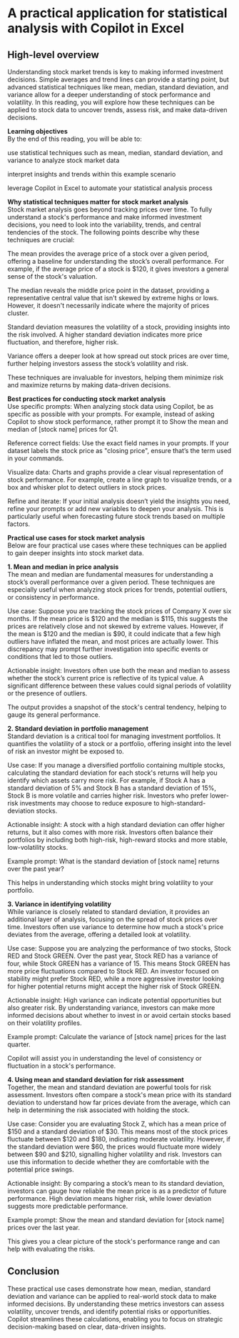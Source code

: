 # A practical application for statistical analysis with Copilot in Excel           
## High-level overview                       
Understanding stock market trends is key to making informed investment decisions. Simple averages and trend lines can provide a starting point, but advanced statistical techniques like mean, median, standard deviation, and variance allow for a deeper understanding of stock performance and volatility. In this reading, you will explore how these techniques can be applied to stock data to uncover trends, assess risk, and make data-driven decisions.        

**Learning objectives**           
By the end of this reading, you will be able to:

use statistical techniques such as mean, median, standard deviation, and variance to analyze stock market data

interpret insights and trends within this example scenario

leverage Copilot in Excel to automate your statistical analysis process

**Why statistical techniques matter for stock market analysis**          
Stock market analysis goes beyond tracking prices over time. To fully understand a stock's performance and make informed investment decisions, you need to look into the variability, trends, and central tendencies of the stock. The following points describe why these techniques are crucial:

The mean provides the average price of a stock over a given period, offering a baseline for understanding the stock’s overall performance. For example, if the average price of a stock is $120, it gives investors a general sense of the stock's valuation.

The median reveals the middle price point in the dataset, providing a representative central value that isn't skewed by extreme highs or lows. However, it doesn't necessarily indicate where the majority of prices cluster.

Standard deviation measures the volatility of a stock, providing insights into the risk involved. A higher standard deviation indicates more price fluctuation, and therefore, higher risk.

Variance offers a deeper look at how spread out stock prices are over time, further helping investors assess the stock’s volatility and risk.

These techniques are invaluable for investors, helping them minimize risk and maximize returns by making data-driven decisions.

**Best practices for conducting stock market analysis**   
Use specific prompts: When analyzing stock data using Copilot, be as specific as possible with your prompts. For example, instead of asking Copilot to show stock performance, rather prompt it to Show the mean and median of [stock name] prices for Q1.

Reference correct fields: Use the exact field names in your prompts. If your dataset labels the stock price as "closing price", ensure that’s the term used in your commands.

Visualize data: Charts and graphs provide a clear visual representation of stock performance. For example, create a line graph to visualize trends, or a box and whisker plot to detect outliers in stock prices.

Refine and iterate: If your initial analysis doesn’t yield the insights you need, refine your prompts or add new variables to deepen your analysis. This is particularly useful when forecasting future stock trends based on multiple factors.

**Practical use cases for stock market analysis**       
Below are four practical use cases where these techniques can be applied to gain deeper insights into stock market data.

**1. Mean and median in price analysis**     
The mean and median are fundamental measures for understanding a stock’s overall performance over a given period. These techniques are especially useful when analyzing stock prices for trends, potential outliers, or consistency in performance.

Use case: Suppose you are tracking the stock prices of Company X over six months. If the mean price is $120 and the median is $115, this suggests the prices are relatively close and not skewed by extreme values. However, if the mean is $120 and the median is $90, it could indicate that a few high outliers have inflated the mean, and most prices are actually lower. This discrepancy may prompt further investigation into specific events or conditions that led to those outliers.

Actionable insight: Investors often use both the mean and median to assess whether the stock’s current price is reflective of its typical value. A significant difference between these values could signal periods of volatility or the presence of outliers.


The output provides a snapshot of the stock's central tendency, helping to gauge its general performance.

**2. Standard deviation in portfolio management**                 
Standard deviation is a critical tool for managing investment portfolios. It quantifies the volatility of a stock or a portfolio, offering insight into the level of risk an investor might be exposed to.

Use case: If you manage a diversified portfolio containing multiple stocks, calculating the standard deviation for each stock's returns will help you identify which assets carry more risk. For example, if Stock A has a standard deviation of 5% and Stock B has a standard deviation of 15%, Stock B is more volatile and carries higher risk. Investors who prefer lower-risk investments may choose to reduce exposure to high-standard-deviation stocks.

Actionable insight: A stock with a high standard deviation can offer higher returns, but it also comes with more risk. Investors often balance their portfolios by including both high-risk, high-reward stocks and more stable, low-volatility stocks.

Example prompt: What is the standard deviation of [stock name] returns over the past year?

This helps in understanding which stocks might bring volatility to your portfolio.

**3. Variance in identifying volatility**            
While variance is closely related to standard deviation, it provides an additional layer of analysis, focusing on the spread of stock prices over time. Investors often use variance to determine how much a stock's price deviates from the average, offering a detailed look at volatility.

Use case: Suppose you are analyzing the performance of two stocks, Stock RED and Stock GREEN. Over the past year, Stock RED has a variance of four, while Stock GREEN has a variance of 15. This means Stock GREEN has more price fluctuations compared to Stock RED. An investor focused on stability might prefer Stock RED, while a more aggressive investor looking for higher potential returns might accept the higher risk of Stock GREEN.

Actionable insight: High variance can indicate potential opportunities but also greater risk. By understanding variance, investors can make more informed decisions about whether to invest in or avoid certain stocks based on their volatility profiles.

Example prompt: Calculate the variance of [stock name] prices for the last quarter.

Copilot will assist you in understanding the level of consistency or fluctuation in a stock's performance.

**4. Using mean and standard deviation for risk assessment**         
Together, the mean and standard deviation are powerful tools for risk assessment. Investors often compare a stock's mean price with its standard deviation to understand how far prices deviate from the average, which can help in determining the risk associated with holding the stock.

Use case: Consider you are evaluating Stock Z, which has a mean price of $150 and a standard deviation of $30. This means most of the stock prices fluctuate between $120 and $180, indicating moderate volatility. However, if the standard deviation were $60, the prices would fluctuate more widely between $90 and $210, signalling higher volatility and risk. Investors can use this information to decide whether they are comfortable with the potential price swings.

Actionable insight: By comparing a stock’s mean to its standard deviation, investors can gauge how reliable the mean price is as a predictor of future performance. High deviation means higher risk, while lower deviation suggests more predictable performance.

Example prompt: Show the mean and standard deviation for [stock name] prices over the last year.

This gives you a clear picture of the stock's performance range and can help with evaluating the risks.

## Conclusion           
These practical use cases demonstrate how mean, median, standard deviation and variance can be applied to real-world stock data to make informed decisions. By understanding these metrics investors can assess volatility, uncover trends, and identify potential risks or opportunities. Copilot streamlines these calculations, enabling you to focus on strategic decision-making based on clear, data-driven insights.

